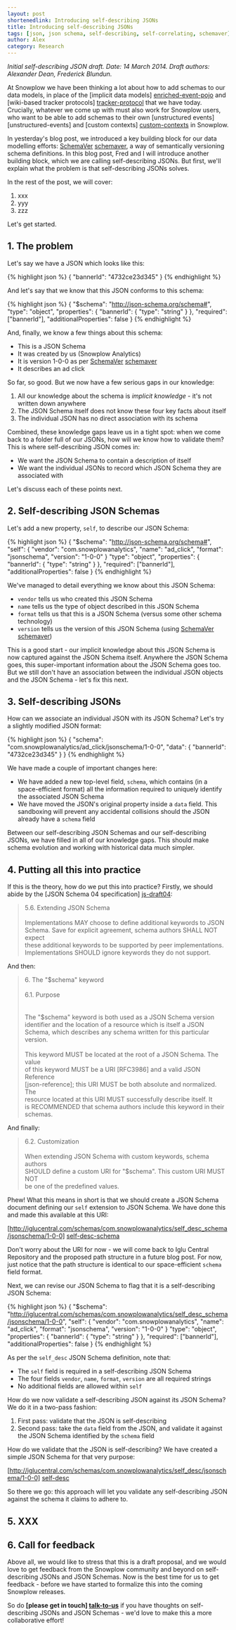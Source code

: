 ```yaml
---
layout: post
shortenedlink: Introducing self-describing JSONs
title: Introducing self-describing JSONs
tags: [json, json schema, self-describing, self-correlating, schemaver]
author: Alex
category: Research
---
```


_Initial self-describing JSON draft. Date: 14 March 2014. Draft authors: Alexander Dean, Frederick Blundun._

At Snowplow we have been thinking a lot about how to add schemas to our data models, in place of the [implicit data models] [enriched-event-pojo] and [wiki-based tracker protocols] [tracker-protocol] that we have today. Crucially, whatever we come up with must also work for Snowplow users, who want to be able to add schemas to their own [unstructured events] [unstructured-events] and [custom contexts] [custom-contexts] in Snowplow.

In yesterday's blog post, we introduced a key building block for our data modelling efforts: [SchemaVer] [schemaver], a way of semantically versioning schema definitions. In this blog post, Fred and I will introduce another building block, which we are calling self-describing JSONs. But first, we'll explain what the problem is that self-describing JSONs solves.

In the rest of the post, we will cover:

1. xxx
2. yyy
3. zzz

Let's get started.

<!--more-->

<div class="html">
<h2><a name="problem">1. The problem</a></h2>
</div>

Let's say we have a JSON which looks like this:

{% highlight json %}
{
	"bannerId": "4732ce23d345"
}
{% endhighlight %}

And let's say that we know that this JSON conforms to this schema:

{% highlight json %}
{
	"$schema": "http://json-schema.org/schema#",
	"type": "object",
	"properties": {
		"bannerId": {
			"type": "string"
		}
	},
	"required": ["bannerId"],
	"additionalProperties": false
}
{% endhighlight %}

And, finally, we know a few things about this schema:

* This is a JSON Schema
* It was created by us (Snowplow Analytics)
* It is version 1-0-0 as per [SchemaVer] [schemaver]
* It describes an ad click

So far, so good. But we now have a few serious gaps in our knowledge:

1. All our knowledge about the schema is _implicit knowledge_ - it's not written down anywhere
2. The JSON Schema itself does not know these four key facts about itself
3. The individual JSON has no direct association with its schema

Combined, these knowledge gaps leave us in a tight spot: when we come back to a folder full of our JSONs, how will we know how to validate them? This is where self-describing JSON comes in:

* We want the JSON Schema to contain a description of itself
* We want the individual JSONs to record which JSON Schema they are associated with

Let's discuss each of these points next.

<div class="html">
<h2><a name="sdjs">2. Self-describing JSON Schemas</a></h2>
</div>

Let's add a new property, `self`, to describe our JSON Schema:

{% highlight json %}
{
	"$schema": "http://json-schema.org/schema#",
	"self": {
        "vendor": "com.snowplowanalytics",
        "name": "ad_click",
        "format": "jsonschema",
        "version": "1-0-0"
    }
	"type": "object",
	"properties": {
		"bannerId": {
			"type": "string"
		}
	},
	"required": ["bannerId"],
	"additionalProperties": false
}
{% endhighlight %}

We've managed to detail everything we know about this JSON Schema:

* `vendor` tells us who created this JSON Schema
* `name` tells us the type of object described in this JSON Schema
* `format` tells us that this is a JSON Schema (versus some other schema technology)
* `version` tells us the version of this JSON Schema (using [SchemaVer] [schemaver])

This is a good start - our implicit knowledge about this JSON Schema is now captured against the JSON Schema itself. Anywhere the JSON Schema goes, this super-important information about the JSON Schema goes too. But we still don't have an association between the individual JSON objects and the JSON Schema - let's fix this next.

<div class="html">
<h2><a name="sdj">3. Self-describing JSONs</a></h2>
</div>

How can we associate an individual JSON with its JSON Schema? Let's try a slightly modified JSON format:

{% highlight json %}
{
	"schema": "com.snowplowanalytics/ad_click/jsonschema/1-0-0",
	"data": {
		"bannerId": "4732ce23d345"
	}
}
{% endhighlight %}

We have made a couple of important changes here:

* We have added a new top-level field, `schema`, which contains (in a space-efficient format) all the information required to uniquely identify the associated JSON Schema
* We have moved the JSON's original property inside a `data` field. This sandboxing will prevent any accidental collisions should the JSON already have a `schema` field

Between our self-describing JSON Schemas and our self-describing JSONs, we have filled in all of our knowledge gaps. This should make schema evolution and working with historical data much simpler.

<div class="html">
<h2><a name="practice">4. Putting all this into practice</a></h2>
</div>

If this is the theory, how do we put this into practice? Firstly, we should abide by the [JSON Schema 04 specification] [js-draft04]:

<blockquote>
5.6. Extending JSON Schema<br />
<br />
   Implementations MAY choose to define additional keywords to JSON<br />
   Schema.  Save for explicit agreement, schema authors SHALL NOT expect<br />
   these additional keywords to be supported by peer implementations.<br />
   Implementations SHOULD ignore keywords they do not support.
</blockquote>

And then:

<blockquote>
6. The "$schema" keyword<br />
<br />
6.1. Purpose<br />
<br />
<br />
   The "$schema" keyword is both used as a JSON Schema version<br />
   identifier and the location of a resource which is itself a JSON<br />
   Schema, which describes any schema written for this particular<br />
   version.<br />
<br />
   This keyword MUST be located at the root of a JSON Schema.  The value<br />
   of this keyword MUST be a URI [RFC3986] and a valid JSON Reference<br />
   [json-reference]; this URI MUST be both absolute and normalized.  The<br />
   resource located at this URI MUST successfully describe itself.  It<br />
   is RECOMMENDED that schema authors include this keyword in their<br />
   schemas.
</blockquote>

And finally:

<blockquote>
6.2. Customization<br />
<br />
   When extending JSON Schema with custom keywords, schema authors<br />
   SHOULD define a custom URI for "$schema".  This custom URI MUST NOT<br />
   be one of the predefined values.<br />
</blockquote>

Phew! What this means in short is that we should create a JSON Schema document defining our `self` extension to JSON Schema. We have done this and made this available at this URI:

[http://iglucentral.com/schemas/com.snowplowanalytics/self_desc_schema/jsonschema/1-0-0] [self-desc-schema]

Don't worry about the URI for now - we will come back to Iglu Central Repository and the proposed path structure in a future blog post. For now, just notice that the path structure is identical to our space-efficient `schema` field format.

Next, we can revise our JSON Schema to flag that it is a self-describing JSON Schema:

{% highlight json %}
{
	"$schema": "http://iglucentral.com/schemas/com.snowplowanalytics/self_desc_schema/jsonschema/1-0-0",
	"self": {
        "vendor": "com.snowplowanalytics",
        "name": "ad_click",
        "format": "jsonschema",
        "version": "1-0-0"
    }
	"type": "object",
	"properties": {
		"bannerId": {
			"type": "string"
		}
	},
	"required": ["bannerId"],
	"additionalProperties": false
}
{% endhighlight %}

As per the `self_desc` JSON Schema definition, note that:

* The `self` field is required in a self-describing JSON Schema
* The four fields `vendor`, `name`, `format`, `version` are all required strings
* No additional fields are allowed within `self`

How do we now validate a self-describing JSON against its JSON Schema? We do it in a two-pass fashion:

1. First pass: validate that the JSON is self-describing
2. Second pass: take the `data` field from the JSON, and validate it against the JSON Schema identified by the `schema` field

How do we validate that the JSON is self-describing? We have created a simple JSON Schema for that very purpose:

[http://iglucentral.com/schemas/com.snowplowanalytics/self_desc/jsonschema/1-0-0] [self-desc]

So there we go: this approach will let you validate any self-describing JSON against the schema it claims to adhere to.

<div class="html">
<h2><a name="practice">5. XXX</a></h2>
</div>


<div class="html">
<h2><a name="feedback">6. Call for feedback</a></h2>
</div>

Above all, we would like to stress that this is a draft proposal, and we would love to get feedback from the Snowplow community and beyond on self-describing JSONs and JSON Schemas. Now is the best time for us to get feedback - before we have started to formalize this into the coming Snowplow releases.

So do **[please get in touch] [talk-to-us]** if you have thoughts on self-describing JSONs and JSON Schemas - we'd love to make this a more collaborative effort!

[enriched-event-pojo]: https://github.com/snowplow/snowplow/blob/0.9.2/3-enrich/scala-common-enrich/src/main/scala/com.snowplowanalytics.snowplow.enrich/common/outputs/CanonicalOutput.scala
[tracker-protocol]: https://github.com/snowplow/snowplow/wiki/snowplow-tracker-protocol

[custom-contexts]: 
[unstructured-events]: 

[schemaver]: /blog/2014/05/13/introducing-schemaver-for-semantic-versioning-of-schemas/

[js-draft04]: http://tools.ietf.org/html/draft-zyp-json-schema-04#section-5.6
[self-desc-schema]: http://iglucentral.com/schemas/com.snowplowanalytics/self_desc_schema/jsonschema/1-0-0
[self-desc]: http://iglucentral.com/schemas/com.snowplowanalytics/self_desc/jsonschema/1-0-0

[talk-to-us]: https://github.com/snowplow/snowplow/wiki/Talk-to-us
